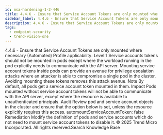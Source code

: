 ```yaml
---
id: nsa-hardening-1-2-446
title: 4.4.6 - Ensure that Service Account Tokens are only mounted where necessary (Automated)
sidebar_label: 4.4.6 - Ensure that Service Account Tokens are only mounted where necessary (Automated)
description: 4.4.6 - Ensure that Service Account Tokens are only mounted where necessary (Automated)
tags:
  - endpoint-security
  - trend-vision-one
---
```


 4.4.6 - Ensure that Service Account Tokens are only mounted where necessary (Automated) Profile applicability: Level 1 Service accounts tokens should not be mounted in pods except where the workload running in the pod explicitly needs to communicate with the API server. Mounting service account tokens inside pods can provide an avenue for privilege escalation attacks where an attacker is able to compromise a single pod in the cluster. Avoiding mounting these tokens removes this attack avenue. Note By default, all pods get a service account token mounted in them. Impact Pods mounted without service account tokens will not be able to communicate with the API server, except where the resource is available to unauthenticated principals. Audit Review pod and service account objects in the cluster and ensure that the option below is set, unless the resource explicitly requires this access. automountServiceAccountToken: false Remediation Modify the definition of pods and service accounts which do not need to mount service account tokens to disable it. © 2025 Trend Micro Incorporated. All rights reserved.Search Knowledge Base